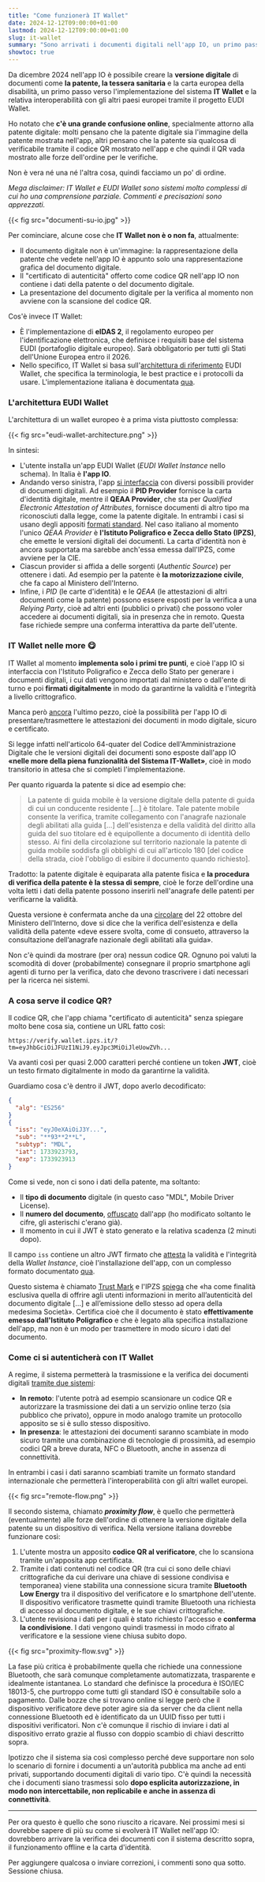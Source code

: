 ```yaml
---
title: "Come funzionerà IT Wallet"
date: 2024-12-12T09:00:00+01:00
lastmod: 2024-12-12T09:00:00+01:00
slug: it-wallet
summary: "Sono arrivati i documenti digitali nell'app IO, un primo passo verso IT Wallet e l'interoperabilità con EUDI Wallet."
showtoc: true
---
```


Da dicembre 2024 nell'app IO è possibile creare la **versione digitale** di documenti come **la patente, la tessera sanitaria** e la carta europea della disabilità, un primo passo verso l'implementazione del sistema **IT Wallet** e la relativa interoperabilità con gli altri paesi europei tramite il progetto EUDI Wallet.

Ho notato che **c'è una grande confusione online**, specialmente attorno alla patente digitale: molti pensano che la patente digitale sia l'immagine della patente mostrata nell'app, altri pensano che la patente sia qualcosa di verificabile tramite il codice QR mostrato nell'app e che quindi il QR vada mostrato alle forze dell'ordine per le verifiche.

Non è vera né una né l'altra cosa, quindi facciamo un po' di ordine.

*Mega disclaimer: IT Wallet e EUDI Wallet sono sistemi molto complessi di cui ho una comprensione parziale. Commenti e precisazioni sono apprezzati.*

{{< fig src="documenti-su-io.jpg" >}}

Per cominciare, alcune cose che **IT Wallet non è o non fa**, attualmente:

- Il documento digitale non è un'immagine: la rappresentazione della patente che vedete nell'app IO è appunto solo una rappresentazione grafica del documento digitale.
- Il "certificato di autenticità" offerto come codice QR nell'app IO non contiene i dati della patente o del documento digitale.
- La presentazione del documento digitale per la verifica al momento non avviene con la scansione del codice QR.

Cos'è invece IT Wallet:

- È l'implementazione di **eIDAS 2**, il regolamento europeo per l'identificazione elettronica, che definisce i requisiti base del sistema EUDI (portafoglio digitale europeo). Sarà obbligatorio per tutti gli Stati dell'Unione Europea entro il 2026.
- Nello specifico, IT Wallet si basa sull'[architettura di riferimento](https://eu-digital-identity-wallet.github.io/eudi-doc-architecture-and-reference-framework/1.4.0/arf/) EUDI Wallet, che specifica la terminologia, le best practice e i protocolli da usare. L'implementazione italiana è documentata [qua](https://italia.github.io/eudi-wallet-it-docs/versione-corrente/en/index.html).

### L'architettura EUDI Wallet

L'architettura di un wallet europeo è a prima vista piuttosto complessa:

{{< fig src="eudi-wallet-architecture.png" >}}

In sintesi:

- L'utente installa un'app EUDI Wallet (*EUDI Wallet Instance* nello schema). In Italia è **l'app IO**.
- Andando verso sinistra, l'app [si interfaccia](https://italia.github.io/eudi-wallet-it-docs/versione-corrente/en/pid-eaa-issuance.html) con diversi possibili provider di documenti digitali. Ad esempio il **PID Provider** fornisce la carta d'identità digitale, mentre il **QEAA Provider**, che sta per *Qualified Electronic Attestation of Attributes*, fornisce documenti di altro tipo ma riconosciuti dalla legge, come la patente digitale. In entrambi i casi si usano degli appositi [formati standard](https://italia.github.io/eudi-wallet-it-docs/versione-corrente/en/pid-eaa-data-model.html). Nel caso italiano al momento l'unico *QEAA Provider* è **l'Istituto Poligrafico e Zecca dello Stato (IPZS)**, che emette le versioni digitali dei documenti. La carta d'identità non è ancora supportata ma sarebbe anch'essa emessa dall'IPZS, come avviene per la CIE.
- Ciascun provider si affida a delle sorgenti (*Authentic Source*) per ottenere i dati. Ad esempio per la patente è **la motorizzazione civile**, che fa capo al Ministero dell'Interno.
- Infine, i *PID* (le carte d'identità) e le *QEAA* (le attestazioni di altri documenti come la patente) possono essere esposti per la verifica a una *Relying Party*, cioè ad altri enti (pubblici o privati) che possono voler accedere ai documenti digitali, sia in presenza che in remoto. Questa fase richiede sempre una conferma interattiva da parte dell'utente.

### IT Wallet nelle more 😋

IT Wallet al momento **implementa solo i primi tre punti**, e cioè l'app IO si interfaccia con l'Istituto Poligrafico e Zecca dello Stato per generare i documenti digitali, i cui dati vengono importati dal ministero o dall'ente di turno e poi **firmati digitalmente** in modo da garantirne la validità e l'integrità a livello crittografico.

Manca però [ancora](https://github.com/pagopa/io-react-native-wallet/tree/3d801ea6162aab4d06510c56eb42d0113be42a15/src/credential/presentation) l'ultimo pezzo, cioè la possibilità per l'app IO di presentare/trasmettere le attestazioni dei documenti in modo digitale, sicuro e certificato.

Si legge infatti nell'articolo 64-quater del Codice dell'Amministrazione Digitale che le versioni digitali dei documenti sono esposte dall'app IO **«nelle more della piena funzionalità del Sistema IT-Wallet»**, cioè in modo transitorio in attesa che si completi l'implementazione.

Per quanto riguarda la patente si dice ad esempio che:

> La patente di guida mobile è la versione digitale della patente di guida di cui un conducente residente [...] è titolare. Tale patente mobile consente la verifica, tramite collegamento con l'anagrafe nazionale degli abilitati alla guida [...] dell'esistenza e della validità del diritto alla guida del suo titolare ed è equipollente a documento di identità dello stesso. Ai fini della circolazione sul territorio nazionale la patente di guida mobile soddisfa gli obblighi di cui all'articolo 180 [del codice della strada, cioè l'obbligo di esibire il documento quando richiesto].

Tradotto: la patente digitale è equiparata alla patente fisica e **la procedura di verifica della patente è la stessa di sempre**, cioè le forze dell'ordine una volta letti i dati della patente possono inserirli nell'anagrafe delle patenti per verificarne la validità.

Questa versione è confermata anche da una [circolare](http://www.patente.it/normativa/circolare-22-10-2024-n-32079-sistema-it-wallet?idc=4909) del 22 ottobre del Ministero dell'Interno, dove si dice che la verifica dell'esistenza e della validità della patente «deve essere svolta, come di consueto, attraverso la consultazione dell’anagrafe nazionale degli abilitati alla guida».

Non c'è quindi da mostrare (per ora) nessun codice QR. Ognuno poi valuti la scomodità di dover (probabilmente) consegnare il proprio smartphone agli agenti di turno per la verifica, dato che devono trascrivere i dati necessari per la ricerca nei sistemi.

### A cosa serve il codice QR?

Il codice QR, che l'app chiama "certificato di autenticità" senza spiegare molto bene cosa sia, contiene un URL fatto così:

```http
https://verify.wallet.ipzs.it/?tm=eyJhbGciOiJFUzI1NiJ9.eyJpc3MiOiJleUowZVh...
```

Va avanti così per quasi 2.000 caratteri perché contiene un token **JWT**, cioè un testo firmato digitalmente in modo da garantirne la validità.

Guardiamo cosa c'è dentro il JWT, dopo averlo decodificato:

```json
{
  "alg": "ES256"
}
{
  "iss": "eyJ0eXAiOiJ3Y...",
  "sub": "**93**2**L",
  "subtyp": "MDL",
  "iat": 1733923793,
  "exp": 1733923913
}
```

Come si vede, non ci sono i dati della patente, ma soltanto:

- Il **tipo di documento** digitale (in questo caso "MDL", Mobile Driver License).
- Il **numero del documento**, [offuscato](https://github.com/pagopa/io-react-native-wallet/blob/3d801ea6162aab4d06510c56eb42d0113be42a15/src/utils/string.ts) dall'app (ho modificato soltanto le cifre, gli asterischi c'erano già).
- Il momento in cui il JWT è stato generato e la relativa scadenza (2 minuti dopo).

Il campo `iss` contiene un altro JWT firmato che [attesta](https://github.com/pagopa/io-react-native-wallet/blob/3d801ea6162aab4d06510c56eb42d0113be42a15/src/credential/trustmark/get-credential-trustmark.ts#L103) la validità e l'integrità della *Wallet Instance*, cioè l'installazione dell'app, con un complesso formato documentato [qua](https://italia.github.io/eudi-wallet-it-docs/versione-corrente/en/wallet-attestation.html).

Questo sistema è chiamato [Trust Mark](https://github.com/pagopa/io-react-native-wallet/tree/3d801ea6162aab4d06510c56eb42d0113be42a15/src/credential/trustmark) e l'IPZS [spiega](https://verify.wallet.ipzs.it/condizioni_generali.html) che «ha come finalità esclusiva quella di offrire agli utenti informazioni in merito all’autenticità del documento digitale [...] e all’emissione dello stesso ad opera della medesima Società». Certifica cioè che il documento è stato **effettivamente emesso dall'Istituto Poligrafico** e che è legato alla specifica installazione dell'app, ma non è un modo per trasmettere in modo sicuro i dati del documento.

### Come ci si autenticherà con IT Wallet

A regime, il sistema permetterà la trasmissione e la verifica dei documenti digitali [tramite due sistemi](https://italia.github.io/eudi-wallet-it-docs/versione-corrente/en/relying-party-solution.html):

- **In remoto**: l'utente potrà ad esempio scansionare un codice QR e autorizzare la trasmissione dei dati a un servizio online terzo (sia pubblico che privato), oppure in modo analogo tramite un protocollo apposito se si è sullo stesso dispositivo.
- **In presenza**: le attestazioni dei documenti saranno scambiate in modo sicuro tramite una combinazione di tecnologie di prossimità, ad esempio codici QR a breve durata, NFC o Bluetooth, anche in assenza di connettività.

In entrambi i casi i dati saranno scambiati tramite un formato standard internazionale che permetterà l'interoperabilità con gli altri wallet europei.

{{< fig src="remote-flow.png" >}}

Il secondo sistema, chiamato ***proximity flow***, è quello che permetterà (eventualmente) alle forze dell'ordine di ottenere la versione digitale della patente su un dispositivo di verifica. Nella versione italiana dovrebbe funzionare così:

1. L'utente mostra un apposito **codice QR al verificatore**, che lo scansiona tramite un'apposita app certificata.
2. Tramite i dati contenuti nel codice QR (tra cui ci sono delle chiavi crittografiche da cui derivare una chiave di sessione condivisa e temporanea) viene stabilita una connessione sicura tramite **Bluetooth Low Energy** tra il dispositivo del verificatore e lo smartphone dell'utente. Il dispositivo verificatore trasmette quindi tramite Bluetooth una richiesta di accesso al documento digitale, e le sue chiavi crittografiche.
3. L'utente revisiona i dati per i quali è stato richiesto l'accesso e **conferma la condivisione**. I dati vengono quindi trasmessi in modo cifrato al verificatore e la sessione viene chiusa subito dopo.

{{< fig src="proximity-flow.svg" >}}

La fase più critica è probabilmente quella che richiede una connessione Bluetooth, che sarà comunque completamente automatizzata, trasparente e idealmente istantanea. Lo standard che definisce la procedura è ISO/IEC 18013-5, che purtroppo come tutti gli standard ISO è consultabile solo a pagamento. Dalle bozze che si trovano online si legge però che il dispositivo verificatore deve poter agire sia da server che da client nella connessione Bluetooth ed è identificato da un UUID fisso per tutti i dispositivi verificatori. Non c'è comunque il rischio di inviare i dati al dispositivo errato grazie al flusso con doppio scambio di chiavi descritto sopra.

Ipotizzo che il sistema sia così complesso perché deve supportare non solo lo scenario di fornire i documenti a un'autorità pubblica ma anche ad enti privati, supportando documenti digitali di vario tipo. C'è quindi la necessità che i documenti siano trasmessi solo **dopo esplicita autorizzazione, in modo non intercettabile, non replicabile e anche in assenza di connettività**.

---

Per ora questo è quello che sono riuscito a ricavare. Nei prossimi mesi si dovrebbe sapere di più su come si evolverà IT Wallet nell'app IO: dovrebbero arrivare la verifica dei documenti con il sistema descritto sopra, il funzionamento offline e la carta d'identità.

Per aggiungere qualcosa o inviare correzioni, i commenti sono qua sotto. Sessione chiusa.
